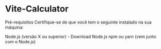 # Vite-Calculator

Pré-requisitos
Certifique-se de que você tem o seguinte instalado na sua máquina:

Node.js (versão X ou superior) - Download Node.js
npm ou yarn (vem junto com o Node.js)

